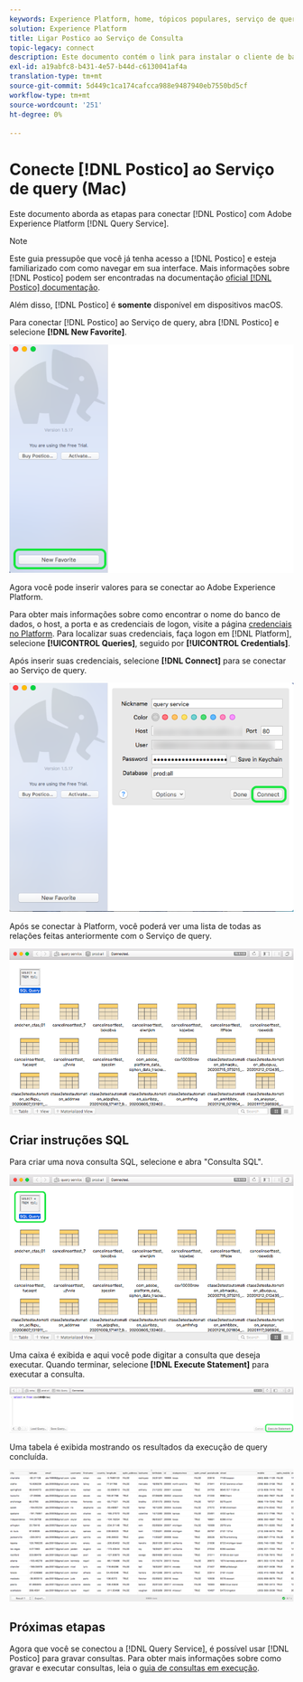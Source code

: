 ```yaml
---
keywords: Experience Platform, home, tópicos populares, serviço de query, postico, Postico, conectar ao serviço de query;
solution: Experience Platform
title: Ligar Postico ao Serviço de Consulta
topic-legacy: connect
description: Este documento contém o link para instalar o cliente de backup Postico for Adobe Experience Platform Query Service.
exl-id: a19abfc8-b431-4e57-b44d-c6130041af4a
translation-type: tm+mt
source-git-commit: 5d449c1ca174cafcca988e9487940eb7550bd5cf
workflow-type: tm+mt
source-wordcount: '251'
ht-degree: 0%

---
```


# Conecte [!DNL Postico] ao Serviço de query (Mac)

Este documento aborda as etapas para conectar [!DNL Postico] com Adobe Experience Platform [!DNL Query Service].

>[!NOTE]
>
> Este guia pressupõe que você já tenha acesso a [!DNL Postico] e esteja familiarizado com como navegar em sua interface. Mais informações sobre [!DNL Postico] podem ser encontradas na documentação [oficial [!DNL Postico] documentação](https://eggerapps.at/postico/docs).
> 
> Além disso, [!DNL Postico] é **somente** disponível em dispositivos macOS.

Para conectar [!DNL Postico] ao Serviço de query, abra [!DNL Postico] e selecione **[!DNL New Favorite]**.

![](../images/clients/postico/open-postico.png)

Agora você pode inserir valores para se conectar ao Adobe Experience Platform.

Para obter mais informações sobre como encontrar o nome do banco de dados, o host, a porta e as credenciais de logon, visite a página [credenciais no Platform](https://platform.adobe.com/query/configuration). Para localizar suas credenciais, faça logon em [!DNL Platform], selecione **[!UICONTROL Queries]**, seguido por **[!UICONTROL Credentials]**.

Após inserir suas credenciais, selecione **[!DNL Connect]** para se conectar ao Serviço de query.

![](../images/clients/postico/authentication-details.png)

Após se conectar à Platform, você poderá ver uma lista de todas as relações feitas anteriormente com o Serviço de query.

![](../images/clients/postico/show-queries.png)

## Criar instruções SQL

Para criar uma nova consulta SQL, selecione e abra &quot;Consulta SQL&quot;.

![](../images/clients/postico/create-query.png)

Uma caixa é exibida e aqui você pode digitar a consulta que deseja executar. Quando terminar, selecione **[!DNL Execute Statement]** para executar a consulta.

![](../images/clients/postico/run-statement.png)

Uma tabela é exibida mostrando os resultados da execução de query concluída.

![](../images/clients/postico/query-results.png)

## Próximas etapas

Agora que você se conectou a [!DNL Query Service], é possível usar [!DNL Postico] para gravar consultas. Para obter mais informações sobre como gravar e executar consultas, leia o [guia de consultas em execução](../best-practices/writing-queries.md).
